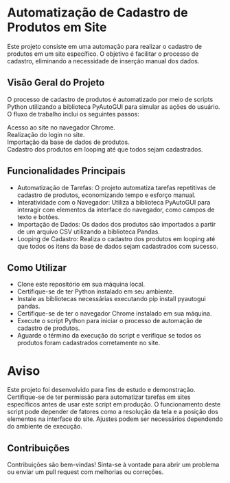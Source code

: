 # Automatização de Cadastro de Produtos em Site
Este projeto consiste em uma automação para realizar o cadastro de produtos em um site específico. O objetivo é facilitar o processo de cadastro, eliminando a necessidade de inserção manual dos dados.

## Visão Geral do Projeto
O processo de cadastro de produtos é automatizado por meio de scripts Python utilizando a biblioteca PyAutoGUI para simular as ações do usuário. O fluxo de trabalho inclui os seguintes passos:

Acesso ao site no navegador Chrome. <br>
Realização do login no site. <br>
Importação da base de dados de produtos. <br>
Cadastro dos produtos em looping até que todos sejam cadastrados. <br>


## Funcionalidades Principais
- Automatização de Tarefas: O projeto automatiza tarefas repetitivas de cadastro de produtos, economizando tempo e esforço manual.
- Interatividade com o Navegador: Utiliza a biblioteca PyAutoGUI para interagir com elementos da interface do navegador, como campos de texto e botões.
- Importação de Dados: Os dados dos produtos são importados a partir de um arquivo CSV utilizando a biblioteca Pandas.
- Looping de Cadastro: Realiza o cadastro dos produtos em looping até que todos os itens da base de dados sejam cadastrados com sucesso.


## Como Utilizar
- Clone este repositório em sua máquina local.
- Certifique-se de ter Python instalado em seu ambiente.
- Instale as bibliotecas necessárias executando pip install pyautogui pandas.
- Certifique-se de ter o navegador Chrome instalado em sua máquina.
- Execute o script Python para iniciar o processo de automação de cadastro de produtos.
- Aguarde o término da execução do script e verifique se todos os produtos foram cadastrados corretamente no site.

# Aviso
Este projeto foi desenvolvido para fins de estudo e demonstração. Certifique-se de ter permissão para automatizar tarefas em sites específicos antes de usar este script em produção.
O funcionamento deste script pode depender de fatores como a resolução da tela e a posição dos elementos na interface do site. Ajustes podem ser necessários dependendo do ambiente de execução.

## Contribuições
Contribuições são bem-vindas! Sinta-se à vontade para abrir um problema ou enviar um pull request com melhorias ou correções.
